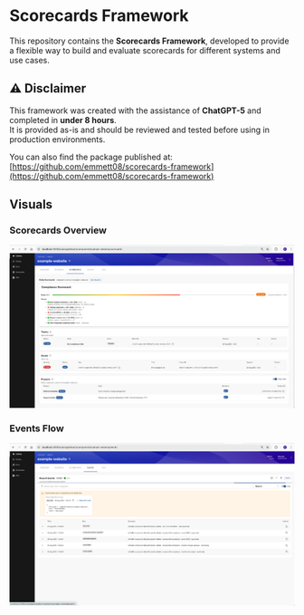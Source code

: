 # Scorecards Framework

This repository contains the **Scorecards Framework**, developed to provide a flexible way to build and evaluate scorecards for different systems and use cases.

## ⚠️ Disclaimer
This framework was created with the assistance of **ChatGPT-5** and completed in **under 8 hours**.  
It is provided as-is and should be reviewed and tested before using in production environments.

You can also find the package published at:  
[https://github.com/emmett08/scorecards-framework](https://github.com/emmett08/scorecards-framework)

## Visuals

### Scorecards Overview
![Scorecards](scorecards.png)

### Events Flow
![Events](events.png)
